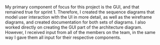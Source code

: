 My primary component of focus for this project is the GUI, and that remained true for sprint 1. Therefore, I created the sequence diagrams that model user interaction with the UI in more detail, as well as the wireframe diagrams, and created documentation for both sets of diagrams. I also worked directly on creating the GUI part of the architecture diagram. However, I received input from all of the members on the team, in the same way I gave them all input for their respective components.
